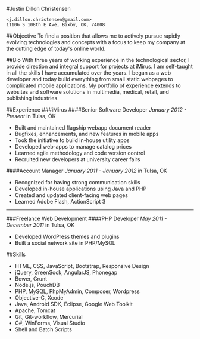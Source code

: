 #Justin Dillon Christensen

    <j.dillon.christensen@gmail.com>
    11106 S 108th E Ave, Bixby, OK, 74008

##Objective
To find a position that allows me to actively pursue rapidly evolving technologies and concepts with a focus to keep my company at the cutting edge of today's online world.

##Bio
With three years of working experience in the technological sector, I provide direction and integral support for projects at iMirus. I am self-taught in all the skills I have accumulated over the years. I began as a web developer and today build everything from small static webpages to complicated mobile applications. My portfolio of experience extends to websites and software solutions in multimedia, medical, retail, and publishing industries.


##Experience
###iMirus
####Senior Software Developer
_January 2012 - Present_ in Tulsa, OK
* Built and maintained flagship webapp document reader
* Bugfixes, enhancements, and new features in mobile apps
* Took the initiative to build in-house utility apps
* Developed web-apps to manage catalog prices
* Learned agile methodology and code version control
* Recruited new developers at university career fairs

####Account Manager
_January 2011 - January 2012_ in Tulsa, OK
* Recognized for having strong communication skills
* Developed in-house applications using Java and PHP
* Created and updated client-facing web pages
* Learned Adobe Flash, ActionScript 3

* * *
###Freelance Web Development
####PHP Developer
_May 2011 - December 2011_ in Tulsa, OK
* Developed WordPress themes and plugins
* Built a social network site in PHP/MySQL


##Skills
* HTML, CSS, JavaScript, Bootstrap, Responsive Design
* jQuery, GreenSock, AngularJS, Phonegap
* Bower, Grunt
* Node.js, PouchDB
* PHP, MySQL, PhpMyAdmin, Composer, Wordpress
* Objective-C, Xcode
* Java, Android SDK, Eclipse, Google Web Toolkit
* Apache, Tomcat
* Git, Git-workflow, Mercurial
* C#, WinForms, Visual Studio
* Shell and Batch Scripts
